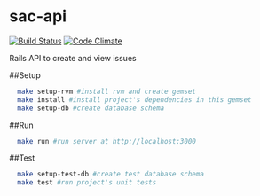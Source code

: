 # sac-api

[![Build Status](https://travis-ci.org/rai200890/sac-api.svg?branch=improvement%2Fadd_travis_ci_config)](https://travis-ci.org/rai200890/sac-api)
[![Code Climate](https://codeclimate.com/github/rai200890/sac-api/badges/gpa.svg)](https://codeclimate.com/github/rai200890/sac-api)

  Rails API to create and view issues

##Setup

```bash
  make setup-rvm #install rvm and create gemset
  make install #install project's dependencies in this gemset
  make setup-db #create database schema
```

##Run

```bash
  make run #run server at http://localhost:3000
```

##Test

```bash
  make setup-test-db #create test database schema
  make test #run project's unit tests
```
